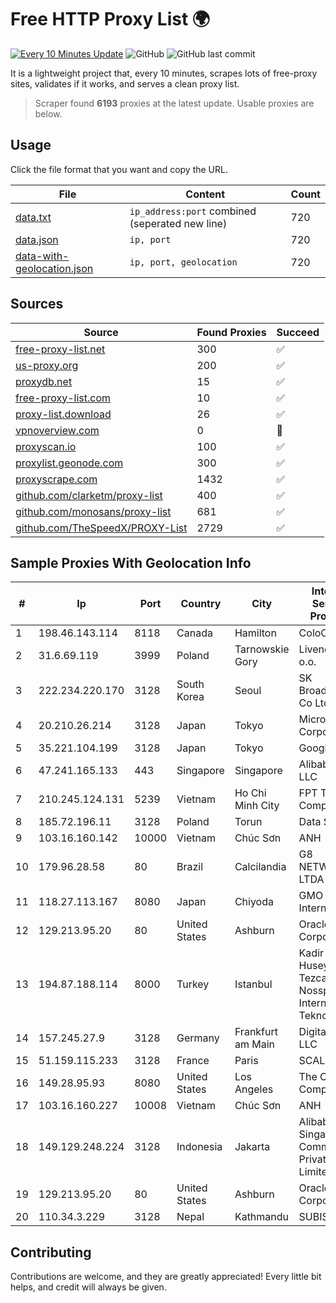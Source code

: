 
# Free HTTP Proxy List 🌍

[![Every 10 Minutes Update](https://github.com/mertguvencli/http-proxy-list/actions/workflows/main.yml/badge.svg?branch=main)](https://github.com/mertguvencli/http-proxy-list/actions/workflows/main.yml)
![GitHub](https://img.shields.io/github/license/mertguvencli/http-proxy-list)
![GitHub last commit](https://img.shields.io/github/last-commit/mertguvencli/http-proxy-list)

It is a lightweight project that, every 10 minutes, scrapes lots of free-proxy sites, validates if it works, and serves a clean proxy list.


> Scraper found **6193** proxies at the latest update. Usable proxies are below.

## Usage

Click the file format that you want and copy the URL.


|File|Content|Count|
|----|-------|-----|
|[data.txt](https://raw.githubusercontent.com/mertguvencli/http-proxy-list/main/proxy-list/data.txt)|`ip_address:port` combined (seperated new line)|720|
|[data.json](https://raw.githubusercontent.com/mertguvencli/http-proxy-list/main/proxy-list/data.json)|`ip, port`|720|
|[data-with-geolocation.json](https://raw.githubusercontent.com/mertguvencli/http-proxy-list/main/proxy-list/data-with-geolocation.json)|`ip, port, geolocation`|720|

## Sources

|Source|Found Proxies|Succeed|
|------|-------------|-------|
|[free-proxy-list.net](https://free-proxy-list.net)|300|✅|
|[us-proxy.org](https://www.us-proxy.org)|200|✅|
|[proxydb.net](http://proxydb.net)|15|✅|
|[free-proxy-list.com](https://free-proxy-list.com/?page=&port=&type%5B%5D=http&type%5B%5D=https&up_time=0&search=Search)|10|✅|
|[proxy-list.download](https://www.proxy-list.download/HTTP)|26|✅|
|[vpnoverview.com](https://vpnoverview.com/privacy/anonymous-browsing/free-proxy-servers)|0|🚫|
|[proxyscan.io](https://www.proxyscan.io)|100|✅|
|[proxylist.geonode.com](https://proxylist.geonode.com/api/proxy-list?limit=300&page=1&sort_by=lastChecked&sort_type=desc&protocols=http,https)|300|✅|
|[proxyscrape.com](https://api.proxyscrape.com/v2/?request=displayproxies&protocol=http&timeout=10000&country=all&ssl=all&anonymity=all)|1432|✅|
|[github.com/clarketm/proxy-list](https://raw.githubusercontent.com/clarketm/proxy-list/master/proxy-list-raw.txt)|400|✅|
|[github.com/monosans/proxy-list](https://raw.githubusercontent.com/monosans/proxy-list/main/proxies/http.txt)|681|✅|
|[github.com/TheSpeedX/PROXY-List](https://raw.githubusercontent.com/TheSpeedX/PROXY-List/master/http.txt)|2729|✅|


## Sample Proxies With Geolocation Info

|#|Ip|Port|Country|City|Internet Service Provider|
|-|--|----|-------|----|-------------------------|
|1|198.46.143.114|8118|Canada|Hamilton|ColoCrossing|
|2|31.6.69.119|3999|Poland|Tarnowskie Gory|Livenet sp. z o.o.|
|3|222.234.220.170|3128|South Korea|Seoul|SK Broadband Co Ltd|
|4|20.210.26.214|3128|Japan|Tokyo|Microsoft Corporation|
|5|35.221.104.199|3128|Japan|Tokyo|Google LLC|
|6|47.241.165.133|443|Singapore|Singapore|Alibaba.com LLC|
|7|210.245.124.131|5239|Vietnam|Ho Chi Minh City|FPT Telecom Company|
|8|185.72.196.11|3128|Poland|Torun|Data Space|
|9|103.16.160.142|10000|Vietnam|Chúc Sơn|ANH|
|10|179.96.28.58|80|Brazil|Calcilandia|G8 NETWORKS LTDA|
|11|118.27.113.167|8080|Japan|Chiyoda|GMO Internet, Inc.|
|12|129.213.95.20|80|United States|Ashburn|Oracle Corporation|
|13|194.87.188.114|8000|Turkey|Istanbul|Kadir Huseyin Tezcan Nosspeed Internet Teknolojileri|
|14|157.245.27.9|3128|Germany|Frankfurt am Main|DigitalOcean, LLC|
|15|51.159.115.233|3128|France|Paris|SCALEWAY|
|16|149.28.95.93|8080|United States|Los Angeles|The Constant Company|
|17|103.16.160.227|10008|Vietnam|Chúc Sơn|ANH|
|18|149.129.248.224|3128|Indonesia|Jakarta|Alibaba.com Singapore E-Commerce Private Limited|
|19|129.213.95.20|80|United States|Ashburn|Oracle Corporation|
|20|110.34.3.229|3128|Nepal|Kathmandu|SUBISU C7|



## Contributing

Contributions are welcome, and they are greatly appreciated! Every
little bit helps, and credit will always be given.


